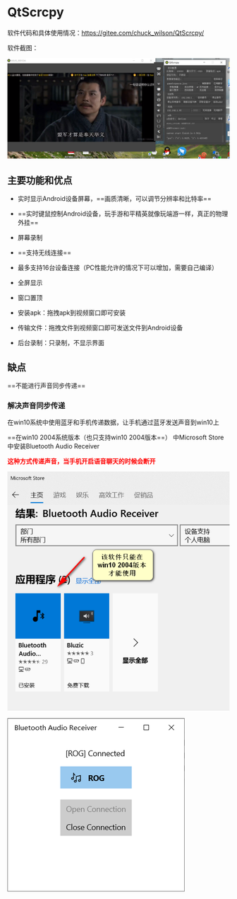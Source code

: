 # QtScrcpy

软件代码和具体使用情况：https://gitee.com/chuck_wilson/QtScrcpy/

软件截图：

![image-20200831210606770](https://raw.githubusercontent.com/yusenyi123/pictures1/master/imgs/20200831210615.png)

## 主要功能和优点

- 实时显示Android设备屏幕，==画质清晰，可以调节分辨率和比特率==

- ==实时键鼠控制Android设备，玩手游和平精英就像玩端游一样，真正的物理外挂==

- 屏幕录制

- ==支持无线连接==

  

  

- 最多支持16台设备连接（PC性能允许的情况下可以增加，需要自己编译）

- 全屏显示

- 窗口置顶

- 安装apk：拖拽apk到视频窗口即可安装

- 传输文件：拖拽文件到视频窗口即可发送文件到Android设备

- 后台录制：只录制，不显示界面

## 缺点

==不能进行声音同步传递==

### 解决声音同步传递

在win10系统中使用蓝牙和手机传递数据，让手机通过蓝牙发送声音到win10上

==在win10 2004系统版本（也只支持win10 2004版本==） 中Microsoft Store中安装Bluetooth Audio Receiver



<strong style="color:red;">这种方式传递声音，当手机开启语音聊天的时候会断开</strong>

![image-20200831211123741](https://raw.githubusercontent.com/yusenyi123/pictures1/master/imgs/20200831211123.png)

![image-20200831211139219](https://raw.githubusercontent.com/yusenyi123/pictures1/master/imgs/20200831211139.png)

